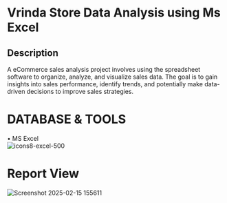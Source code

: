 # Vrinda Store Data Analysis using Ms Excel

## Description
A eCommerce sales analysis project involves using the spreadsheet software to organize, analyze,   and visualize sales data. The goal is to gain insights into sales performance, identify trends, and potentially make data-driven decisions to improve sales strategies.

# __DATABASE__ __&__ __TOOLS__
• MS Excel   
![icons8-excel-500](https://github.com/user-attachments/assets/6bea4d92-83b8-4b84-9073-f3cacdec6475)

# Report View  

![Screenshot 2025-02-15 155611](https://github.com/user-attachments/assets/1b206efc-4dc6-401f-b395-f9aa8bc0d28d)











